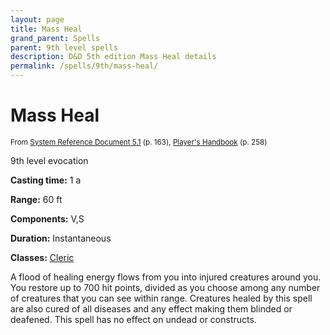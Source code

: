 ```yaml
---
layout: page
title: Mass Heal
grand_parent: Spells
parent: 9th level spells 
description: D&D 5th edition Mass Heal details
permalink: /spells/9th/mass-heal/
---
```


# Mass Heal

<small>From <a target="_blank" href="https://media.wizards.com/2016/downloads/DND/SRD-OGL_V5.1.pdf">System Reference Document 5.1</a> (p. 163), <a target="_blank" href="https://dnd.wizards.com/products/tabletop-games/rpg-products/rpg_playershandbook">Player's Handbook</a> (p. 258)</small>


9th level evocation

**Casting time:** 1 a

**Range:** 60 ft

**Components:** V,S 

**Duration:** Instantaneous

**Classes:** [Cleric](/classes/cleric/)

A flood of healing energy flows from you into injured creatures around you. You restore up to 700 hit points, divided as you choose among any number of creatures that you can see within range. Creatures healed by this spell are also cured of all diseases and any effect making them blinded or deafened. This spell has no effect on undead or constructs.
